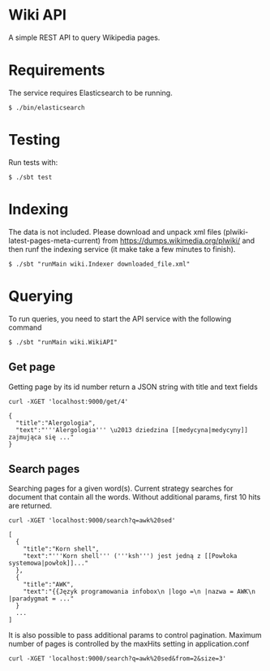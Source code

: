 # Wiki API

A simple REST API to query Wikipedia pages.

# Requirements

The service requires Elasticsearch to be running.

```text
$ ./bin/elasticsearch
```

# Testing

Run tests with:
```text
$ ./sbt test
```

# Indexing

The data is not included. Please download and unpack xml files
(plwiki-latest-pages-meta-current) from https://dumps.wikimedia.org/plwiki/
and then runf the indexing service (it make take a few minutes to finish).

```text
$ ./sbt "runMain wiki.Indexer downloaded_file.xml"
```

# Querying

To run queries, you need to start the API service with the following command
```text
$ ./sbt "runMain wiki.WikiAPI"
```

## Get page

Getting page by its id number return a JSON string with title and text fields

```text
curl -XGET 'localhost:9000/get/4'

{
  "title":"Alergologia",
  "text":"'''Alergologia''' \u2013 dziedzina [[medycyna|medycyny]] zajmująca się ..."
}
```

## Search pages

Searching pages for a given word(s). Current strategy searches for document that
contain all the words. Without additional params, first 10 hits are returned.

```text
curl -XGET 'localhost:9000/search?q=awk%20sed'

[
  {
    "title":"Korn shell",
    "text":"'''Korn shell''' ('''ksh''') jest jedną z [[Powłoka systemowa|powłok]]..."
  },
  {
    "title":"AWK",
    "text":"{{Język programowania infobox\n |logo =\n |nazwa = AWK\n |paradygmat = ..."
  }
  ...
]
```

It is also possible to pass additional params to control pagination. Maximum number
of pages is controlled by the maxHits setting in application.conf

```text
curl -XGET 'localhost:9000/search?q=awk%20sed&from=2&size=3'
```
